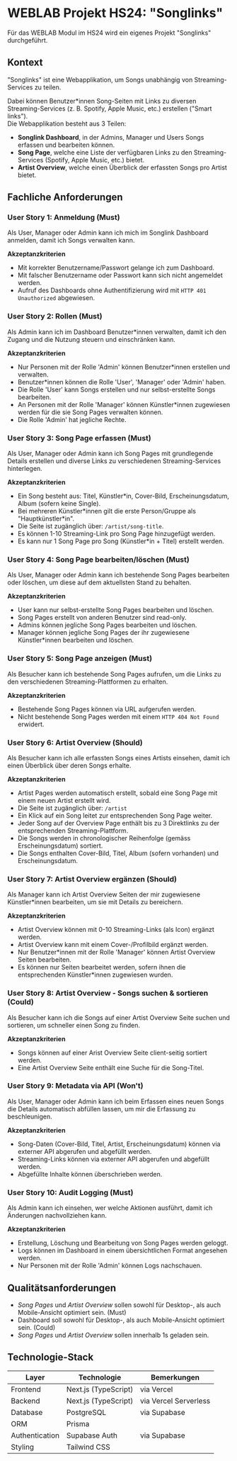 # WEBLAB Projekt HS24: "Songlinks"

Für das WEBLAB Modul im HS24 wird ein eigenes Projekt "Songlinks" durchgeführt.

## Kontext

"Songlinks" ist eine Webapplikation, um Songs unabhängig von Streaming-Services zu teilen.

Dabei können Benutzer\*innen Song-Seiten mit Links zu diversen Streaming-Services (z. B. Spotify, Apple Music, etc.)
erstellen ("Smart links"). \
Die Webapplikation besteht aus 3 Teilen:

- **Songlink Dashboard**, in der Admins, Manager und Users Songs erfassen und bearbeiten können.
- **Song Page**, welche eine Liste der verfügbaren Links zu den Streaming-Services (Spotify, Apple Music, etc.) bietet.
- **Artist Overview**, welche einen Überblick der erfassten Songs pro Artist bietet.

## Fachliche Anforderungen

### User Story 1: Anmeldung (Must)

Als User, Manager oder Admin kann ich mich im Songlink Dashboard anmelden, damit ich Songs verwalten kann.

**Akzeptanzkriterien**

- Mit korrekter Benutzername/Passwort gelange ich zum Dashboard.
- Mit falscher Benutzername oder Passwort kann sich nicht angemeldet werden.
- Aufruf des Dashboards ohne Authentifizierung wird mit `HTTP 401 Unauthorized` abgewiesen.

### User Story 2: Rollen (Must)

Als Admin kann ich im Dashboard Benutzer\*innen verwalten, damit ich den Zugang und die Nutzung steuern und einschränken
kann.

**Akzeptanzkriterien**

- Nur Personen mit der Rolle 'Admin' können Benutzer*innen erstellen und verwalten.
- Benutzer\*innen können die Rolle 'User', 'Manager' oder 'Admin' haben.
- Die Rolle 'User' kann Songs erstellen und nur selbst-erstellte Songs bearbeiten.
- An Personen mit der Rolle 'Manager' können Künstler\*innen zugewiesen werden für die sie Song Pages verwalten können.
- Die Rolle 'Admin' hat jegliche Rechte.

### User Story 3: Song Page erfassen (Must)

Als User, Manager oder Admin kann ich Song Pages mit grundlegende Details erstellen und diverse Links zu verschiedenen
Streaming-Services hinterlegen.

**Akzeptanzkriterien**

- Ein Song besteht aus: Titel, Künstler\*in, Cover-Bild, Erscheinungsdatum, Album (sofern keine Single).
- Bei mehreren Künstler\*innen gilt die erste Person/Gruppe als "Hauptkünstler\*in".
- Die Seite ist zugänglich über: `/artist/song-title`.
- Es können 1-10 Streaming-Link pro Song Page hinzugefügt werden.
- Es kann nur 1 Song Page pro Song (Künstler\*in + Titel) erstellt werden.

### User Story 4: Song Page bearbeiten/löschen (Must)

Als User, Manager oder Admin kann ich bestehende Song Pages bearbeiten oder löschen, um diese auf dem aktuellsten Stand
zu behalten.

**Akzeptanzkriterien**

- User kann nur selbst-erstellte Song Pages bearbeiten und löschen.
- Song Pages erstellt von anderen Benutzer sind read-only.
- Admins können jegliche Song Pages bearbeiten und löschen.
- Manager können jegliche Song Pages der ihr zugewiesene Künstler\*innen bearbeiten und löschen.

### User Story 5: Song Page anzeigen (Must)

Als Besucher kann ich bestehende Song Pages aufrufen, um die Links zu den verschiedenen Streaming-Plattformen zu erhalten.

**Akzeptanzkriterien**

- Bestehende Song Pages können via URL aufgerufen werden.
- Nicht bestehende Song Pages werden mit einem `HTTP 404 Not Found` erwidert.

### User Story 6: Artist Overview (Should)

Als Besucher kann ich alle erfassten Songs eines Artists einsehen, damit ich einen Überblick über deren Songs erhalte.

**Akzeptanzkriterien**

- Artist Pages werden automatisch erstellt, sobald eine Song Page mit einem neuen Artist erstellt wird.
- Die Seite ist zugänglich über: `/artist`
- Ein Klick auf ein Song leitet zur entsprechenden Song Page weiter.
- Jeder Song auf der Overview Page enthält bis zu 3 Direktlinks zu der entsprechenden Streaming-Plattform.
- Die Songs werden in chronologischer Reihenfolge (gemäss Erscheinungsdatum) sortiert.
- Die Songs enthalten Cover-Bild, Titel, Album (sofern vorhanden) und Erscheinungsdatum.

### User Story 7: Artist Overview ergänzen (Should)

Als Manager kann ich Artist Overview Seiten der mir zugewiesene Künstler\*innen bearbeiten, um sie mit Details zu bereichern.

**Akzeptanzkriterien**

- Artist Overview können mit 0-10 Streaming-Links (als Icon) ergänzt werden.
- Artist Overview kann mit einem Cover-/Profilbild ergänzt werden.
- Nur Benutzer\*innen mit der Rolle 'Manager' können Artist Overview Seiten bearbeiten.
- Es können nur Seiten bearbeitet werden, sofern ihnen die entsprechenden Künstler\*innen zugewiesen wurden.

### User Story 8: Artist Overview - Songs suchen & sortieren (Could)

Als Besucher kann ich die Songs auf einer Artist Overview Seite suchen und sortieren, um schneller einen Song zu finden.

**Akzeptanzkriterien**

- Songs können auf einer Arist Overview Seite client-seitig sortiert werden.
- Eine Artist Overview Seite enthält eine Suche für die Song-Titel.

### User Story 9: Metadata via API (Won't)

Als User, Manager oder Admin kann ich beim Erfassen eines neuen Songs die Details automatisch abfüllen lassen, um mir die Erfassung zu beschleunigen.

**Akzeptanzkriterien**

- Song-Daten (Cover-Bild, Titel, Artist, Erscheinungsdatum) können via externer API abgerufen und abgefüllt werden.
- Streaming-Links können via externer API abgerufen und abgefüllt werden.
- Abgefüllte Inhalte können überschrieben werden.

### User Story 10: Audit Logging (Must)

Als Admin kann ich einsehen, wer welche Aktionen ausführt, damit ich Änderungen nachvollziehen kann.

**Akzeptanzkriterien**

- Erstellung, Löschung und Bearbeitung von Song Pages werden geloggt.
- Logs können im Dashboard in einem übersichtlichen Format angesehen werden.
- Nur Personen mit der Rolle 'Admin' können Logs nachschauen.

## Qualitätsanforderungen

- _Song Pages_ und _Artist Overview_ sollen sowohl für Desktop-, als auch Mobile-Ansicht optimiert sein. (Must)
- Dashboard soll sowohl für Desktop-, als auch Mobile-Ansicht optimiert sein. (Could)
- _Song Pages_ und _Artist Overview_ sollen innerhalb 1s geladen sein.

## Technologie-Stack

| Layer          | Technologie          | Bemerkungen           |
|----------------|----------------------|-----------------------|
| Frontend       | Next.js (TypeScript) | via Vercel            |
| Backend        | Next.js (TypeScript) | via Vercel Serverless |
| Database       | PostgreSQL           | via Supabase          |
| ORM            | Prisma               |                       |
| Authentication | Supabase Auth        | via Supabase          |
| Styling        | Tailwind CSS         |                       |